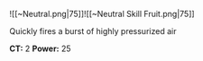 
![[~Neutral.png|75]]![[~Neutral Skill Fruit.png|75]]

Quickly fires a burst of highly pressurized air

**CT:** 2
**Power:** 25